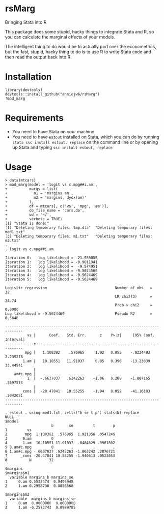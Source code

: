# rsMarg
Bringing Stata into R

This package does some stupid, hacky things to integrate Stata and R, so you can calculate the marginal effects of your models. 

The intelligent thing to do would be to actually port over the econometrics, but the fast, stupid, hacky thing to do is to use R to write Stata code and then read the output back into R.

# Installation
```
library(devtools)
devtools::install_github("anniejw6/rsMarg")
?mod_marg
```

# Requirements
- You need to have Stata on your machine
- You need to have [`estout`](http://repec.org/bocode/e/estout/) installed on Stata, which you can do by running `stata ssc install estout, replace` on the command line or by opening up Stata and typing `ssc install estout, replace`

# Usage
```
> data(mtcars)
> mod_marg(model = 'logit vs c.mpg##i.am',
+          margs = list(
+            m1 = 'margins am',
+            m2 = 'margins, dydx(am)'
+          ),
+          df = mtcars[, c('vs', 'mpg', 'am')],
+          do_file_name = 'cars.do',
+          wd = '~/',
+          verbose = TRUE)
[1] "Stata is done!"
[1] "Deleting temporary files: tmp.dta"  "Deleting temporary files: mod1.txt"
[3] "Deleting temporary files: m1.txt"   "Deleting temporary files: m2.txt"  
. 
. logit vs c.mpg##i.am

Iteration 0:   log likelihood = -21.930055  
Iteration 1:   log likelihood = -9.9811941  
Iteration 2:   log likelihood =  -9.574951  
Iteration 3:   log likelihood = -9.5624566  
Iteration 4:   log likelihood = -9.5624469  
Iteration 5:   log likelihood = -9.5624469  

Logistic regression                               Number of obs   =         32
                                                  LR chi2(3)      =      24.74
                                                  Prob > chi2     =     0.0000
Log likelihood = -9.5624469                       Pseudo R2       =     0.5640

------------------------------------------------------------------------------
          vs |      Coef.   Std. Err.      z    P>|z|     [95% Conf. Interval]
-------------+----------------------------------------------------------------
         mpg |   1.108382    .576965     1.92   0.055    -.0224483    2.239213
        1.am |   10.10551   11.91037     0.85   0.396    -13.23839    33.44941
             |
    am#c.mpg |
          1  |  -.6637037   .6242263    -1.06   0.288    -1.887165    .5597574
             |
       _cons |  -20.47841   10.55255    -1.94   0.052    -41.16103    .2042051
------------------------------------------------------------------------------

. estout . using mod1.txt, cells("b se t p") stats(N) replace
NULL
$model
                     b       se         t        p
1         vs                                      
2        mpg  1.108382  .576965  1.921056 .0547246
3       0.am         0        .         .        .
4       1.am  10.10551 11.91037  .8484629 .3961802
5 0.am#c.mpg         0        .         .        .
6 1.am#c.mpg -.6637037 .6242263 -1.063242 .2876721
7      _cons -20.47841 10.55255 -1.940613 .0523053
8          N        32                            

$margins
$margins$m1
  variable margins_b margins_se
1     0.am 0.5532474  0.0495948
2     1.am 0.2958730  0.0856568

$margins$m2
  variable  margins_b margins_se
1     0.am  0.0000000  0.0000000
2     1.am -0.2573743  0.0989785
```
